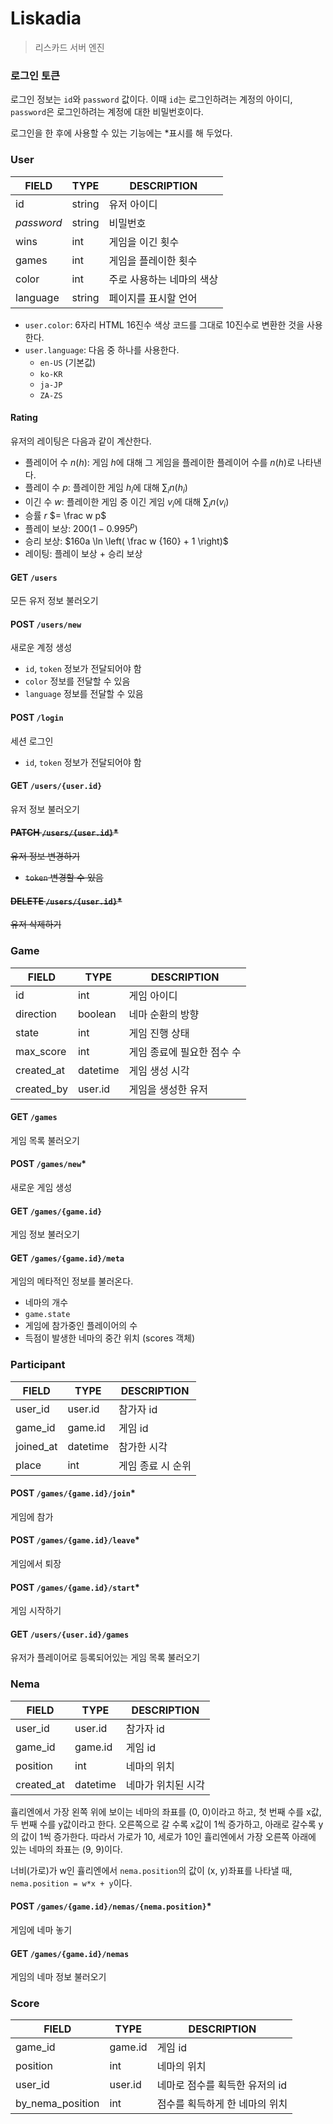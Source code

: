 # Liskadia

> 리스카드 서버 엔진

### 로그인 토큰

로그인 정보는 `id`와 `password` 값이다.
이때 `id`는 로그인하려는 계정의 아이디, `password`은 로그인하려는 계정에 대한 비밀번호이다.

로그인을 한 후에 사용할 수 있는 기능에는 *표시를 해 두었다.

### User

| FIELD      | TYPE   | DESCRIPTION    |
|------------|--------|----------------|
| id         | string | 유저 아이디         |
| _password_ | string | 비밀번호           |
| wins       | int    | 게임을 이긴 횟수      |
| games      | int    | 게임을 플레이한 횟수    |
| color      | int    | 주로 사용하는 네마의 색상 |
| language   | string | 페이지를 표시할 언어    |

* `user.color`: 6자리 HTML 16진수 색상 코드를 그대로 10진수로 변환한 것을 사용한다.
* `user.language`: 다음 중 하나를 사용한다.
  * `en-US` (기본값)
  * `ko-KR`
  * `ja-JP`
  * `ZA-ZS`

#### Rating
유저의 레이팅은 다음과 같이 계산한다.

* 플레이어 수 $n(h)$: 게임 $h$에 대해 그 게임을 플레이한 플레이어 수를 $n(h)$로 나타낸다.
* 플레이 수 $p$: 플레이한 게임 $h_i$에 대해 $\sum_i n(h_i)$
* 이긴 수 $w$: 플레이한 게임 중 이긴 게임 $v_i$에 대해 $\sum_i n(v_i)$
* 승률 $r$ $= \frac w p$
* 플레이 보상: $200 (1 - 0.995^p)$
* 승리 보상: $160a \ln \left( \frac w {160} + 1 \right)$
* 레이팅: 플레이 보상 + 승리 보상

#### GET `/users`
모든 유저 정보 불러오기

#### POST `/users/new`
새로운 계정 생성
* `id`, `token` 정보가 전달되어야 함
* `color` 정보를 전달할 수 있음
* `language` 정보를 전달할 수 있음

#### POST `/login`
세션 로그인
* `id`, `token` 정보가 전달되어야 함

#### GET `/users/{user.id}`
유저 정보 불러오기

#### ~~PATCH `/users/{user.id}`*~~
~~유저 정보 변경하기~~
* ~~`token` 변경할 수 있음~~

#### ~~DELETE `/users/{user.id}`*~~
~~유저 삭제하기~~

### Game

| FIELD      | TYPE     | DESCRIPTION     |
|------------|----------|-----------------|
| id         | int      | 게임 아이디          |
| direction  | boolean  | 네마 순환의 방향       |
| state      | int      | 게임 진행 상태        |
| max_score  | int      | 게임 종료에 필요한 점수 수 |
| created_at | datetime | 게임 생성 시각        |
| created_by | user.id  | 게임을 생성한 유저      |

#### GET `/games`
게임 목록 불러오기

#### POST `/games/new`*
새로운 게임 생성

#### GET `/games/{game.id}`
게임 정보 불러오기

#### GET `/games/{game.id}/meta`
게임의 메타적인 정보를 불러온다.

* 네마의 개수
* `game.state`
* 게임에 참가중인 플레이어의 수
* 득점이 발생한 네마의 중간 위치 (scores 객체)

### Participant

| FIELD     | TYPE     | DESCRIPTION |
|-----------|----------|-------------|
| user_id   | user.id  | 참가자 id      |
| game_id   | game.id  | 게임 id       |
| joined_at | datetime | 참가한 시각      |
| place     | int      | 게임 종료 시 순위  |

#### POST `/games/{game.id}/join`*
게임에 참가

#### POST `/games/{game.id}/leave`*
게임에서 퇴장

#### POST `/games/{game.id}/start`*
게임 시작하기

#### GET `/users/{user.id}/games`
유저가 플레이어로 등록되어있는 게임 목록 불러오기

### Nema

| FIELD      | TYPE     | DESCRIPTION |
|------------|----------|-------------|
| user_id    | user.id  | 참가자 id      |
| game_id    | game.id  | 게임 id       |
| position   | int      | 네마의 위치      |
| created_at | datetime | 네마가 위치된 시각  |

휼리엔에서 가장 왼쪽 위에 보이는 네마의 좌표를 (0, 0)이라고 하고, 첫 번째 수를 x값, 두 번째 수를 y값이라고 한다.
오른쪽으로 갈 수록 x값이 1씩 증가하고, 아래로 갈수록 y의 값이 1씩 증가한다.
따라서 가로가 10, 세로가 10인 휼리엔에서 가장 오른쪽 아래에 있는 네마의 좌표는 (9, 9)이다.

너비(가로)가 w인 휼리엔에서 `nema.position`의 값이 (x, y)좌표를 나타낼 때, `nema.position = w*x + y`이다.

#### POST `/games/{game.id}/nemas/{nema.position}`*
게임에 네마 놓기

#### GET `/games/{game.id}/nemas`
게임의 네마 정보 불러오기

### Score

| FIELD            | TYPE    | DESCRIPTION        |
|------------------|---------|--------------------|
| game_id          | game.id | 게임 id              |
| position         | int     | 네마의 위치             |
| user_id          | user.id | 네마로 점수를 획득한 유저의 id |
| by_nema_position | int     | 점수를 획득하게 한 네마의 위치  |
